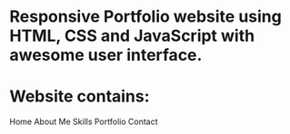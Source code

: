 # Responsive Portfolio website using HTML, CSS and JavaScript with awesome user interface.



# Website contains:
Home 
About Me 
Skills 
Portfolio 
Contact 

